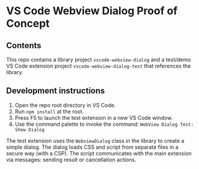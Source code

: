 # VS Code Webview Dialog Proof of Concept

## Contents
This repo contains a library project `vscode-webview-dialog` and a test/demo VS Code extension project `vscode-webview-dialog-test` that references the library.

## Development instructions
1. Open the repo root directory in VS Code.
2. Run `npm install` at the root.
3. Press F5 to launch the test extension in a new VS Code window.
4. Use the command palette to invoke the command: `WebView Dialog Test: Show Dialog`

The test extension uses the `WebviewDialog` class in the library to create a simple dialog. The dialog loads CSS and script from separate files in a secure way (with a CSP). The script communicates with the main extension via messages: sending result or cancellation actions.
